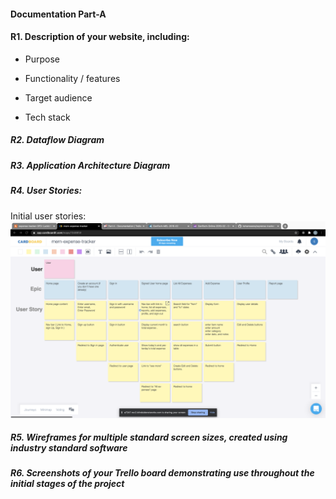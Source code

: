 #### Documentation Part-A

#### R1. Description of your website, including:

- Purpose


- Functionality / features


- Target audience


- Tech stack


##### R2. Dataflow Diagram

##### R3. Application Architecture Diagram


##### R4. User Stories:

Initial user stories:
![userstory1](docs/userstories/user1-9-7-20.png)


##### R5. Wireframes for multiple standard screen sizes, created using industry standard software





##### R6. Screenshots of your Trello board demonstrating use throughout the initial stages of the project

